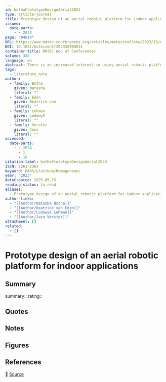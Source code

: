 ```yaml
---
id: bothaPrototypeDesignAerial2023
type: article-journal
title: Prototype design of an aerial robotic platform for indoor applications
issued:
  date-parts:
    - - 2023
page: "04014"
URL: https://www.matec-conferences.org/articles/matecconf/abs/2023/15/matecconf_rapdasa2023_04014/matecconf_rapdasa2023_04014.html
DOI: 10.1051/matecconf/202338804014
container-title: MATEC Web of Conferences
volume: 388
language: en
abstract: There is an increased interest in using aerial robotic platforms for indoor applications in industrial and manufacturing environments. One such example is stocktaking in warehouses, where the use of other mobile robotic systems is not efficient as they aren’t able to reach higher shelves or operate at the same speed as an aerial robotic platform. In this paper we discuss a prototype design for an aerial robotic platform that will be able to operate in GPS-denied areas, such as indoor warehouses. Suitable choices for the hardware and avionics are proposed based on the system and user requirements. The final design weighs 194 g, costs R 7 354.3, and has an estimated flight time of 5.5 min which is within the system requirements.
tags:
  - literature_note
author:
  - family: Botha
    given: Natasha
    literal: ""
  - family: Eden
    given: Beatrice van
    literal: ""
  - family: Lehman
    given: Lodewyk
    literal: ""
  - family: Verster
    given: Jaco
    literal: ""
accessed:
  date-parts:
    - - 2024
      - 1
      - 16
citation-label: bothaPrototypeDesignAerial2023
ISSN: 2261-236X
keyword: MARS/platform/homogeneous
year: "2023"
dateCreated: 2025-05-25
reading-status: to-read
aliases:
  - Prototype design of an aerial robotic platform for indoor applications
author-links:
  - "[[Author/Natasha Botha]]"
  - "[[Author/Beatrice van Eden]]"
  - "[[Author/Lodewyk Lehman]]"
  - "[[Author/Jaco Verster]]"
attachment: []
related:
  - []
---
```


# Prototype design of an aerial robotic platform for indoor applications

## Summary
summary::
rating::

## Quotes

## Notes

## Figures

## References

🔗 [Source](https://www.matec-conferences.org/articles/matecconf/abs/2023/15/matecconf_rapdasa2023_04014/matecconf_rapdasa2023_04014.html)

